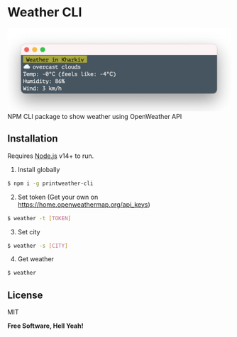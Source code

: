 # Weather CLI
![Weather CLI screenshot](screenshot.jpg)
NPM CLI package to show weather using OpenWeather API

## Installation

Requires [Node.js](https://nodejs.org/) v14+ to run.

1. Install globally

```sh
$ npm i -g printweather-cli
```
2. Set token (Get your own on https://home.openweathermap.org/api_keys)
```sh
$ weather -t [TOKEN]
```
3. Set city
```sh
$ weather -s [CITY]
```
4. Get weather
```sh
$ weather
```
## License

MIT

**Free Software, Hell Yeah!**
